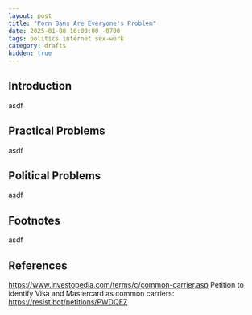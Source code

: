 ```yaml
---
layout: post
title: "Porn Bans Are Everyone's Problem"
date: 2025-01-08 16:00:00 -0700
tags: politics internet sex-work
category: drafts
hidden: true
--- 
```


## Introduction
<!-- References 
https://www.tumblr.com/snail-preist/772163333786828800/and-north-carolina-it-has-been-like-this-for-like
-->

<!-- Outline
- A number of US states have implemented laws that require verification of government ID in order to view porn on the internet
- Porn sites that don't want to be responsible for handling sensitive personal
information are just refusing service to customers in states with those laws
-->
asdf

## Practical Problems
<!-- Outline
- Random sites on the internet SHOULD NOT be handling personally identifiable information like this. (I would say "where unnecessary", but idk if that invites too much discussion over whether this counts as necessary.)
- At present, we are way too incompetent at cybersecurity to be casually handling
this sort of information
- Example: Recently (as of 2025-01-08) Chinese hackers accessed ISP infrastructure used for wiretapping civilians, and used it to spy on politicians.
-->
asdf

## Political Problems
<!-- Outline
- These laws are a huge red flag for fascism and Christian fundamentalism
- Fascism and Christian fundamentalism rely on picking out people they believe to be "weird" or nonconforming in some way (this is why queer was a slur btw)
- Porn is something they publicly declare to be weird (never mind the fact that lots of them are pedophiles)
- This is why it's really important that people learn to be normal about sex

Next Steps for the Fascists: 
- These laws allow them to collect a list of names that they can start targeting
- They can declare queer people's existence to be sexual, and therefore use these laws to start censoring queer existence and representation (preventing kids from knowing that queer people exist, going back to "don't say gay")
- If you're young or not tuned in, you might not know that this is where we were politically just a short time ago 

My Philosophical Disagreements:
- The internet is not for kids! 
- The majority of people are adults. You wouldn't think so based on the level of sanitization that exists on the internet. 
- There's the entirely separate problem of people sanitizing the internet "for kids" but actually for advertisers
- (insert joke about me ranting and raving until I am dragged off the stage)
-->
asdf

## Footnotes
asdf

## References
https://www.investopedia.com/terms/c/common-carrier.asp
Petition to identify Visa and Mastercard as common carriers: https://resist.bot/petitions/PWDQEZ
